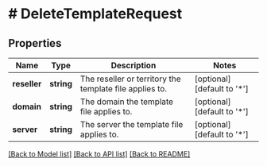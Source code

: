 # # DeleteTemplateRequest

## Properties

Name | Type | Description | Notes
------------ | ------------- | ------------- | -------------
**reseller** | **string** | The reseller or territory the template file applies to. | [optional] [default to '*']
**domain** | **string** | The domain the template file applies to. | [optional] [default to '*']
**server** | **string** | The server the template file applies to. | [optional] [default to '*']

[[Back to Model list]](../../README.md#models) [[Back to API list]](../../README.md#endpoints) [[Back to README]](../../README.md)
